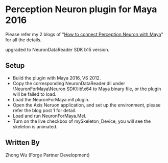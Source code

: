 # Perception Neuron plugin for Maya 2016  

Please refer my 2 blogs of "[How to connect Perception Neuron with Maya](http://around-the-corner.typepad.com/adn/2015/10/how-to-connect-perception-neuron-with-maya-part-1.html)" for 
all the details. 


upgraded to NeuronDataReader SDK b15 version.

## Setup
- Build the plugin with Maya 2016, VS 2012.
- Copy the corresponding NeuronDataReader.dll under \\NeuronForMaya\Neuron SDK\lib\x64 to Maya binary file, or the plugin will be failed to load. 
- Load the NeuronForMaya.mll plugin.
- Open the Axis Neruon application, and set up the environment, please refer the blog post 1 for detail.
- Load and run NeuronForMaya.Mel.
- Turn on the live checkbox of mySkeleton_Device, you will see the skeleton is animated.

## Written By
Zhong Wu (Forge Partner Development)
